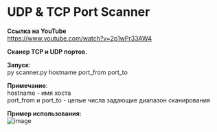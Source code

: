 # UDP & TCP Port Scanner
**Ссылка на YouTube**  
  https://www.youtube.com/watch?v=2p1wPr33AW4
  
**Сканер TCP и UDP портов.**  

**Запуск**:  
py scanner.py hostname port_from port_to  

**Примечание**:  
hostname - имя хоста  
port_from и port_to - целые числа задающие диапазон сканирования  

**Пример использования:**  
![image](https://user-images.githubusercontent.com/113355579/231229081-82c8664f-08a8-4390-8b44-9f872cca6917.png)
